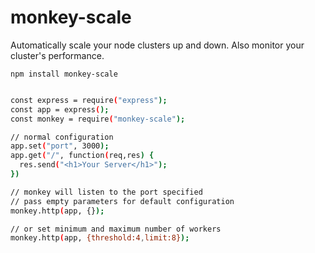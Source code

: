 # monkey-scale

Automatically scale your node clusters up and down. Also monitor your cluster's performance.

`npm install monkey-scale`

``` bash

const express = require("express");
const app = express();
const monkey = require("monkey-scale");

// normal configuration
app.set("port", 3000);
app.get("/", function(req,res) {
  res.send("<h1>Your Server</h1>");
})

// monkey will listen to the port specified
// pass empty parameters for default configuration
monkey.http(app, {});

// or set minimum and maximum number of workers
monkey.http(app, {threshold:4,limit:8});

```
